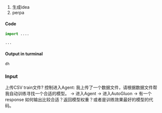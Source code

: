 


1. 生成idea
2. perpa


#### Code
```python
import ....

...

```

#### Output in turminal
```bash
dh
```


### Input
上传CSV train文件?
控制进入Agent: 我上传了一个数据文件，请根据数据文件帮我自动训练寻找一个合适的模型。
-> 进入Agent 
-> 进入AutoGluon
-> 有一个response 如何输出比较合适？返回模型权重？或者是训练效果最好的模型的代码。
